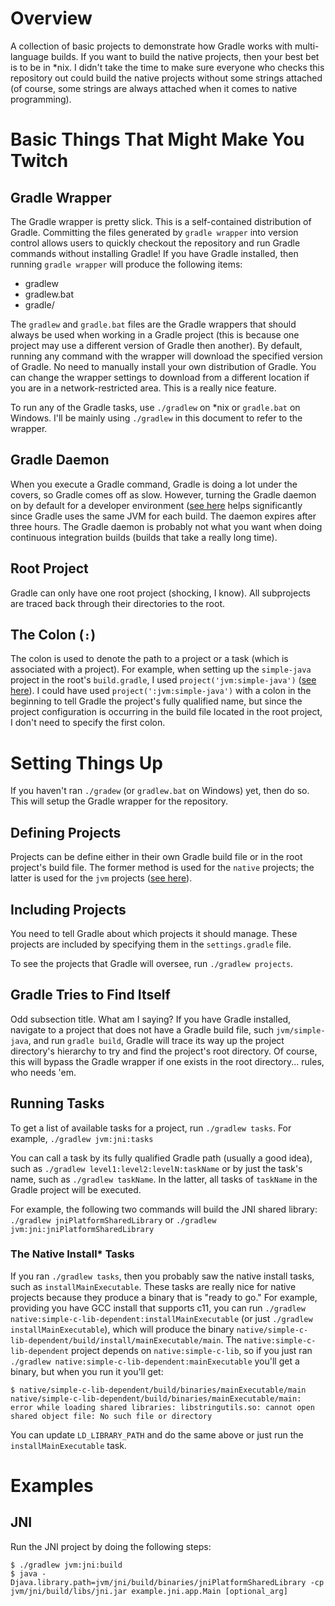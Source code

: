 # Overview
A collection of basic projects to demonstrate how Gradle works with
multi-language builds. If you want to build the native projects, then your best
bet is to be in \*nix. I didn't take the time to make sure everyone who checks
this repository out could build the native projects without some strings
attached (of course, some strings are always attached when it comes to native
programming).

# Basic Things That Might Make You Twitch

## Gradle Wrapper
The Gradle wrapper is pretty slick. This is a self-contained distribution of
Gradle. Committing the files generated by `gradle wrapper` into version control
allows users to quickly checkout the repository and run Gradle commands without
installing Gradle! If you have Gradle installed, then running `gradle wrapper`
will produce the following items:

+ gradlew
+ gradlew.bat
+ gradle/

The `gradlew` and `gradle.bat` files are the Gradle wrappers that should always
be used when working in a Gradle project (this is because one project may use a
different version of Gradle then another). By default, running any command with
the wrapper will download the specified version of Gradle. No need to manually
install your own distribution of Gradle. You can change the wrapper settings to
download from a different location if you are in a network-restricted area.
This is a really nice feature.

To run any of the Gradle tasks, use `./gradlew` on \*nix or `gradle.bat` on
Windows. I'll be mainly using `./gradlew` in this document to refer to the
wrapper.

## Gradle Daemon
When you execute a Gradle command, Gradle is doing a lot under the covers, so
Gradle comes off as slow. However, turning the Gradle daemon on by default for
a developer environment ([see
here](https://github.com/k-mack/gradle-examples/blob/master/gradle.properties#L1)
helps significantly since Gradle uses the same JVM for each build. The daemon
expires after three hours. The Gradle daemon is probably not what you want when
doing continuous integration builds (builds that take a really long time).

## Root Project
Gradle can only have one root project (shocking, I know). All subprojects are
traced back through their directories to the root.

## The Colon (`:`)
The colon is used to denote the path to a project or a task (which is
associated with a project).  For example, when setting up the `simple-java`
project in the root's `build.gradle`, I used `project('jvm:simple-java')` ([see
here](https://github.com/k-mack/gradle-examples/blob/master/build.gradle#L49)).
I could have used `project(':jvm:simple-java')` with a colon in the beginning
to tell Gradle the project's fully qualified name, but since the project
configuration is occurring in the build file located in the root project, I
don't need to specify the first colon.

# Setting Things Up
If you haven't ran `./gradew` (or `gradlew.bat` on Windows) yet, then do so.
This will setup the Gradle wrapper for the repository.

## Defining Projects
Projects can be define either in their own Gradle build file or in the root
project's build file. The former method is used for the `native` projects; the
latter is used for the `jvm` projects ([see
here](https://github.com/k-mack/gradle-examples/blob/master/build.gradle#L5)).

## Including Projects
You need to tell Gradle about which projects it should manage. These projects
are included by specifying them in the `settings.gradle` file.

To see the projects that Gradle will oversee, run `./gradlew projects`.

## Gradle Tries to Find Itself
Odd subsection title. What am I saying? If you have Gradle installed, navigate
to a project that does not have a Gradle build file, such `jvm/simple-java`,
and run `gradle build`, Gradle will trace its way up the project directory's
hierarchy to try and find the project's root directory. Of course, this will
bypass the Gradle wrapper if one exists in the root directory... rules, who
needs 'em.

## Running Tasks
To get a list of available tasks for a project, run `./gradlew tasks`. For
example, `./gradlew jvm:jni:tasks`

You can call a task by its fully qualified Gradle path (usually a good idea),
such as `./gradlew level1:level2:levelN:taskName` or by just the task's name,
such as `./gradlew taskName`. In the latter, all tasks of `taskName` in the
Gradle project will be executed.

For example, the following two commands will build the JNI shared library:
`./gradlew jniPlatformSharedLibrary` or `./gradlew
jvm:jni:jniPlatformSharedLibrary`

### The Native Install\* Tasks
If you ran `./gradlew tasks`, then you probably saw the native install tasks,
such as `installMainExecutable`. These tasks are really nice for native
projects because they produce a binary that is "ready to go." For example,
providing you have GCC install that supports c11, you can run `./gradlew
native:simple-c-lib-dependent:installMainExecutable` (or just `./gradlew
installMainExecutable`), which will produce the binary
`native/simple-c-lib-dependent/build/install/mainExecutable/main`. The
`native:simple-c-lib-dependent` project depends on `native:simple-c-lib`, so if
you just ran `./gradlew native:simple-c-lib-dependent:mainExecutable` you'll
get a binary, but when you run it you'll get:

    $ native/simple-c-lib-dependent/build/binaries/mainExecutable/main
    native/simple-c-lib-dependent/build/binaries/mainExecutable/main: error while loading shared libraries: libstringutils.so: cannot open shared object file: No such file or directory

You can update `LD_LIBRARY_PATH` and do the same above or just run the
`installMainExecutable` task.

# Examples

## JNI
Run the JNI project by doing the following steps:

    $ ./gradlew jvm:jni:build
    $ java -Djava.library.path=jvm/jni/build/binaries/jniPlatformSharedLibrary -cp jvm/jni/build/libs/jni.jar example.jni.app.Main [optional_arg]

